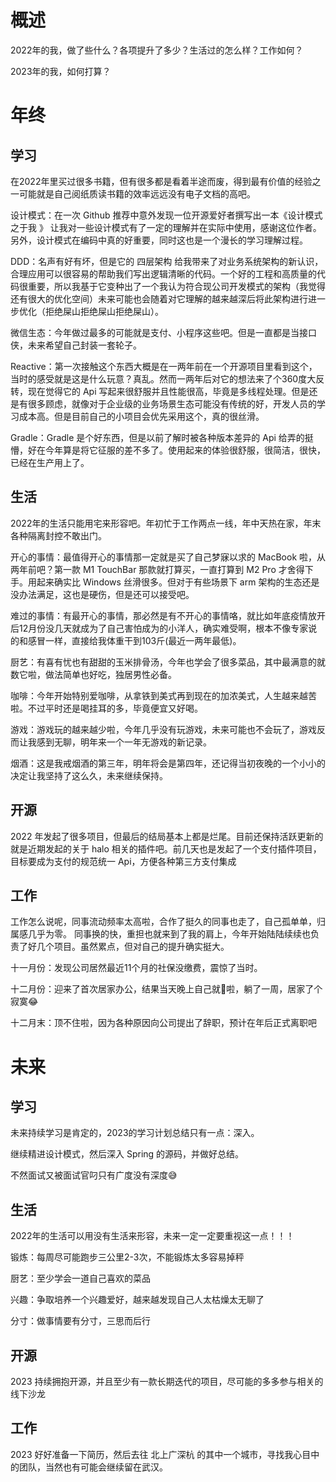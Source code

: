 
# 概述

2022年的我，做了些什么？各项提升了多少？生活过的怎么样？工作如何？

2023年的我，如何打算？

# 年终

## 学习

在2022年里买过很多书籍，但有很多都是看着半途而废，得到最有价值的经验之一可能就是自己阅纸质读书籍的效率远远没有电子文档的高吧。

设计模式：在一次 Github 推荐中意外发现一位开源爱好者撰写出一本《设计模式之于我 》 让我对一些设计模式有了一定的理解并在实际中使用，感谢这位作者。另外，设计模式在编码中真的好重要，同时这也是一个漫长的学习理解过程。

DDD：名声有好有坏，但是它的 四层架构 给我带来了对业务系统架构的新认识，合理应用可以很容易的帮助我们写出逻辑清晰的代码。一个好的工程和高质量的代码很重要，所以我基于它变种出了一个我认为符合现公司开发模式的架构（我觉得还有很大的优化空间）未来可能也会随着对它理解的越来越深后将此架构进行进一步优化（拒绝屎山拒绝屎山拒绝屎山）。

微信生态：今年做过最多的可能就是支付、小程序这些吧。但是一直都是当接口侠，未来希望自己封装一套轮子。

Reactive：第一次接触这个东西大概是在一两年前在一个开源项目里看到这个，当时的感受就是这是什么玩意？真乱。然而一两年后对它的想法来了个360度大反转，现在觉得它的 Api 写起来很舒服并且性能很高，毕竟是多线程处理。但是还是有很多顾虑，就像对于企业级的业务场景生态可能没有传统的好，开发人员的学习成本高。但是目前自己的小项目会优先采用这个，真的很丝滑。

Gradle：Gradle 是个好东西，但是以前了解时被各种版本差异的 Api 给弄的挺懵，好在今年算是将它征服的差不多了。使用起来的体验很舒服，很简洁，很快，已经在生产用上了。

## 生活

2022年的生活只能用宅来形容吧。年初忙于工作两点一线，年中天热在家，年末各种隔离封控不敢出门。

开心的事情：最值得开心的事情那一定就是买了自己梦寐以求的 MacBook 啦，从两年前吧？第一款 M1 TouchBar 那款就打算买，一直打算到 M2 Pro 才舍得下手。用起来确实比 Windows 丝滑很多。但对于有些场景下 arm 架构的生态还是没办法满足，这也是硬伤，但是还可以接受吧。

难过的事情：有最开心的事情，那必然是有不开心的事情咯，就比如年底疫情放开后12月份没几天就成为了自己害怕成为的小洋人，确实难受啊，根本不像专家说的和感冒一样，直接给我体重干到103斤(最近一两年最低)。

厨艺：有喜有忧也有甜甜的玉米排骨汤，今年也学会了很多菜品，其中最满意的就数它啦，做法简单也好吃，独居男性必备。

咖啡：今年开始特别爱咖啡，从拿铁到美式再到现在的加浓美式，人生越来越苦啦。不过平时还是喝挂耳的多，毕竟便宜又好喝。

游戏：游戏玩的越来越少啦，今年几乎没有玩游戏，未来可能也不会玩了，游戏反而让我感到无聊，明年来一个一年无游戏的新记录。

烟酒：这是我戒烟酒的第三年，明年将会是第四年，还记得当初夜晚的一个小小的决定让我坚持了这么久，未来继续保持。

## 开源

2022 年发起了很多项目，但最后的结局基本上都是烂尾。目前还保持活跃更新的就是近期发起的关于 halo 相关的插件吧。前几天也是发起了一个支付插件项目，目标要成为支付的规范统一 Api，方便各种第三方支付集成

## 工作

工作怎么说呢，同事流动频率太高啦，合作了挺久的同事也走了，自己孤单单，归属感几乎为零。
同事换的快，重担也就来到了我的肩上，今年开始陆陆续续也负责了好几个项目。虽然累点，但对自己的提升确实挺大。

十一月份：发现公司居然最近11个月的社保没缴费，震惊了当时。

十二月份：迎来了首次居家办公，结果当天晚上自己就🐑啦，躺了一周，居家了个寂寞😂

十二月末：顶不住啦，因为各种原因向公司提出了辞职，预计在年后正式离职吧

# 未来

## 学习

未来持续学习是肯定的，2023的学习计划总结只有一点：深入。

继续精进设计模式，然后深入 Spring 的源码，并做好总结。

不然面试又被面试官叼只有广度没有深度😅

## 生活

2022年的生活可以用没有生活来形容，未来一定一定要重视这一点！！！

锻炼：每周尽可能跑步三公里2-3次，不能锻炼太多容易掉秤

厨艺：至少学会一道自己喜欢的菜品

兴趣：争取培养一个兴趣爱好，越来越发现自己人太枯燥太无聊了

分寸：做事情要有分寸，三思而后行

## 开源

2023 持续拥抱开源，并且至少有一款长期迭代的项目，尽可能的多多参与相关的线下沙龙

## 工作

2023 好好准备一下简历，然后去往 北上广深杭 的其中一个城市，寻找我心目中的团队，当然也有可能会继续留在武汉。